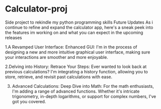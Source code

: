 # Calculator-proj
Side project to rekindle my python programming skills
Future Updates
As i continue to refine and expand the calculator app, here's a sneak peek into the features im working on and what you can expect in the upcoming releases

1.A Revamped User Interface:
Enhanced GUI: I'm in the process of designing a new and more intuitive graphical user interface, making sure your interactions are smoother and more enjoyable.

2.Delving into History:
Retrace Your Steps: Ever wanted to look back at previous calculations? I'm integrating a history function, allowing you to store, retrieve, and revisit past calculations with ease.

3. Advanced Calculations:
Deep Dive into Math: For the math enthusiasts, I'm adding a range of advanced functions. Whether it's intricate trigonometry, in-depth logarithms, or support for complex numbers, I've got you covered.
